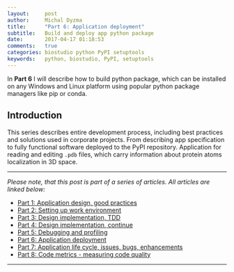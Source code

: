 ```yaml
---
layout:     post
author:     Michal Dyzma
title:      "Part 6: Application deployment"
subtitle:   Build and deploy app python package
date:       2017-04-17 01:18:53
comments:   true
categories: biostudio python PyPI setuptools
keywords:   python, biostudio, PyPI, setuptools
---
```


In __Part 6__ I will describe how to build python package, which can be installed on any Windows and Linux platform using popular python package managers like pip or conda.


## Introduction

This series describes entire development process, including best practices and solutions used in corporate projects. From describing  app specification to fully functional software deployed to the PyPI repository. Application for reading and editing ```.pdb``` files, which carry information about protein atoms localization in 3D space.

-----
_Please note, that this post is part of a series of articles. All articles are linked below:_

* [Part 1: Application design, good practices]({{site.url}}/2017/04/12/part1-biostudio-application-design/)
* [Part 2: Setting up work environment]({{site.url}}/2017/04/13/part2-biostudio-setting-up-environment/)
* [Part 3: Design implementation, TDD]({{site.url}}/2017/04/14/part3-biostudio-design-implementation-tdd/)
* [Part 4: Design implementation, continue]({{site.url}}/2017/04/15/part4-biostudio-design-implementation-continue/)
* [Part 5: Debugging and profiling]({{site.url}}/2017/04/16/part5-biostudio-debugging-and-profiling/)
* [Part 6: Application deployment]({{site.url}}/2017/04/17/part6-biostudio-application-deployment/)
* [Part 7: Application life cycle, issues, bugs, enhancements]({{site.url}}/2017/04/18/part7-biostudio-application-lifecycle/)
* [Part 8: Code metrics - measuring code quality]({{site.url}}/2017/04/19/part8-biostudio-code-metrics/)

----


